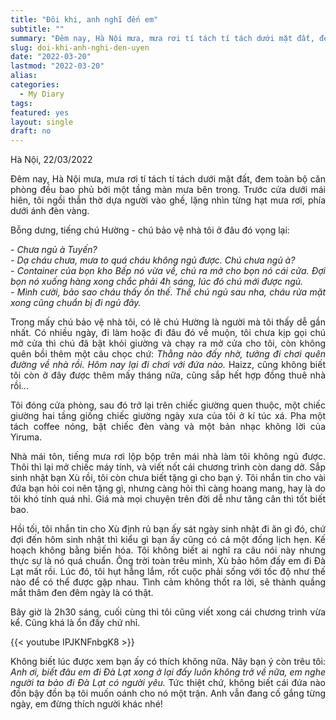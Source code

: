 ```yaml
---
title: "Đôi khi, anh nghĩ đến em"
subtitle: ""
summary: "Đêm nay, Hà Nội mưa, mưa rơi tí tách tí tách dưới mặt đất, đem toàn bộ căn phòng đều bao phủ bởi một tầng màn mưa bên trong. Trước cửa dưới mái hiên..."
slug: doi-khi-anh-nghi-den-uyen
date: "2022-03-20"
lastmod: "2022-03-20"
alias:
categories:
  - My Diary
tags:
featured: yes
layout: single
draft: no
---
```


<p style = "text-align: justify">Hà Nội, 22/03/2022</p>

<p style = "text-align: justify">Đêm nay, Hà Nội mưa, mưa rơi tí tách tí tách dưới mặt đất, đem toàn bộ căn phòng đều bao phủ bởi một tầng màn mưa bên trong. Trước cửa dưới mái hiên, tôi ngồi thẫn thờ dựa người vào ghế, lặng nhìn từng hạt mưa rơi, phía dưới ánh đèn vàng.</p>

<p style = "text-align: justify">Bỗng dưng, tiếng chú Hường - chú bảo vệ nhà tôi ở đâu đó vọng lại:</p>

<p style = "text-align: justify"><i>- Chưa ngủ à Tuyến? <br> - Dạ cháu chưa, mưa to quá cháu không ngủ được. Chú chưa ngủ à? <br> - Container của bọn kho Bếp nó vừa về, chú ra mở cho bọn nó cái cửa. Đợi bọn nó xuống hàng xong chắc phải 4h sáng, lúc đó chú mới được ngủ. <br>- Mình cười, bảo sao cháu thấy ồn thế. Thế chú ngủ sau nha, cháu rửa mặt xong cũng chuẩn bị đi ngủ đây. </i></p>

<p style = "text-align: justify">Trong mấy chú bảo vệ nhà tôi, có lẽ chú Hường là người mà tôi thấy dễ gần nhất. Có nhiều ngày, đi làm hoặc đi đâu đó về muộn, tôi chưa kịp gọi chú mở cửa thì chú đã bật khỏi giường và chạy ra mở cửa cho tôi, còn không quên bồi thêm một câu chọc chứ: <i>Thằng nào đấy nhờ, tưởng đi chơi quên đường về nhà rồi. Hôm nay lại đi chơi với đứa nào.</i> Haizz, cũng không biết tôi còn ở đây được thêm mấy tháng nữa, cũng sắp hết hợp đồng thuê nhà rồi...</p>

<p style = "text-align: justify">Tôi đóng cửa phòng, sau đó trở lại trên chiếc giường quen thuộc, một chiếc giường hai tầng giống chiếc giường ngày xưa của tôi ở kí túc xá. Pha một tách coffee nóng, bật chiếc đèn vàng và một bản nhạc không lời của Yiruma.</p>

<p style = "text-align: justify">Nhà mái tôn, tiếng mưa rơi lộp bộp trên mái nhà làm tôi không ngủ được. Thôi thì lại mở chiếc máy tính, và viết nốt cái chương trình còn dang dở. Sắp sinh nhật bạn Xù rồi, tôi còn chưa biết tặng gì cho bạn ý. Tôi nhắn tin cho vài đứa bạn hỏi coi nên tặng gì, nhưng càng hỏi thì càng hoang mang, hay là do tôi khó tính quá nhỉ. Giá mà mọi chuyện trên đời dễ như tăng cân thì tốt biết bao.<i></i></p>

<p style = "text-align: justify">Hồi tối, tôi nhắn tin cho Xù định rủ bạn ấy sát ngày sinh nhật đi ăn gì đó, chứ đợi đến hôm sinh nhật thì kiểu gì bạn ấy cũng có cả một đống lịch hẹn. Kế hoạch không bằng biến hóa. Tôi không biết ai nghĩ ra câu nói này nhưng thực sự là nó quá chuẩn. Ông trời toàn trêu mình, Xù bảo hôm đấy em đi Đà Lạt mất rồi. Lúc đó, tôi hụt hẫng lắm, rốt cuộc phải sống với tốc độ như thế nào để có thể được gặp nhau. Tình cảm không thốt ra lời, sẽ thành quầng mắt thâm đen đêm ngày là có thật.</p>

<p style = "text-align: justify">Bây giờ là 2h30 sáng, cuối cùng thì tôi cũng viết xong cái chương trình vừa kể. Cũng khá là ổn đấy chứ nhỉ.</p>

{{< youtube IPJKNFnbgK8 >}}

<p style = "text-align: justify">Không biết lúc được xem bạn ấy có thích không nữa. Nãy bạn ý còn trêu tôi: <i>Anh ơi, biết đâu em đi Đà Lạt xong ở lại đấy luôn không trở về nữa, em nghe người ta bảo đi Đà Lạt có người yêu.</i> Tức thiệt chứ, không biết cái đứa nào đồn bậy đồn bạ tôi muốn oánh cho nó một trận. Anh vẫn đang cố gắng từng ngày, em đừng thích người khác nhé!</p>
